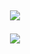 <h2 align="center">
<img src=https://lanyard-profile-readme.vercel.app/api/1036672354446749746?theme=black&bg=151555&animated=false&hideDiscrim=false&borderRadius=28px&idleMessage=Probably%20doing%20something%20else>

<p align="center">
<img src="https://github-readme-stats.vercel.app/api?username=itsmat&&show_icons=true&title_color=ffffff&icon_color=bb2acf&text_color=daf7dc&bg_color=151555">
</p>

<!---<img src="https://discord.c99.nl/widget/theme-1/452822590583603210.png">--->

<!---
itsmat/itsmat is a ✨ special ✨ repository because its `README.md` (this file) appears on your GitHub profile.
You can click the Preview link to take a look at your changes.
--->
